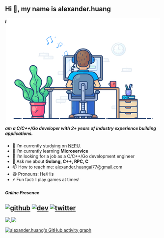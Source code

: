 

## Hi 👋, my name is alexander.huang

<img align="right" src="https://github.com/Anzz-bot/Anzz-bot/blob/main/developer.gif" alt="Hola Coders" width="500" height="350"/> 

##### I am a C/C++/Go developer with 2+ years of industry experience building applications.

- 🔭 I’m currently studying on [NEPU](http://www.nepu.edu.cn/).
- 🌱 I’m currently learning **Microservice**
- 🤔 I’m looking for a job as a C/C++/Go development engineer
- 💬 Ask me about **Golang, C++, RPC, C**
- 📫 How to reach me: alexander.huangai77@gmail.com
- 😄 Pronouns: He/His
- ⚡ Fun fact: I play games at times!

##### Online Presence
[<img src='https://cdn.jsdelivr.net/npm/simple-icons@3.0.1/icons/github.svg' alt='github' height='40'>](https://github.com/Anzz-bot)  [<img src='https://cdn.jsdelivr.net/npm/simple-icons@7.3.0/icons/gmail.svg' alt='dev' height='40'>](alexander.huangai77@gmail.com)  [<img src='https://cdn.jsdelivr.net/npm/simple-icons@3.0.1/icons/twitter.svg' alt='twitter' height='40'>](https://twitter.com/vivekweb2013) 
---
<div>
  <a href="https://github.com/Anzz-bot">
  <img height="180em" src="https://github-readme-stats.vercel.app/api?username=Anzz-bot&show_icons=true&include_all_commits=true&count_private=true"/>
  <img height="180em" src="https://github-readme-stats.vercel.app/api/top-langs/?username=Anzz-bot&layout=compact&langs_count=6"/>
</div>


<!--   GitHub stats graph -->
![alexander.huang's GitHub activity graph](https://activity-graph.herokuapp.com/graph?username=Anzz-bot&hide_border=true&theme=github-light)


